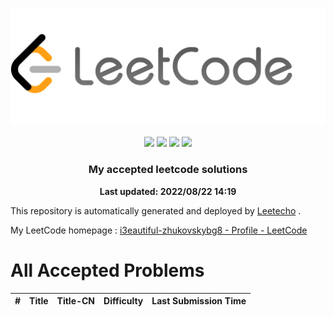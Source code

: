 ![](./imgs/leetcode.png.png)




<p align="center">
  <img src="https://img.shields.io/badge/0/2752-Solved/Total-blue.svg">
  <img src="https://img.shields.io/badge/Easy-0-green.svg">
  <img src="https://img.shields.io/badge/Medium-0-orange.svg">
  <img src="https://img.shields.io/badge/Hard-0-red.svg">
</p>
<h3 align="center">My accepted leetcode solutions</h3>
<p align="center">
  <b>Last updated: 2022/08/22 14:19</b>
  <br>
</p>





<!-- please do not delete this line in order to let people know about Leetecho. Appreciate that :) -->
This repository is automatically generated and deployed by [Leetecho](https://github.com/CallanBi/Leetecho) .

My LeetCode homepage : [i3eautiful-zhukovskybg8 - Profile - LeetCode](https://leetcode-cn.com/i3eautiful-zhukovskybg8/)





# All Accepted Problems
|  #  | Title |  Title-CN  | Difficulty | Last Submission Time |
|:---:|:-----:|:-----:|:----------:|:----------:|


